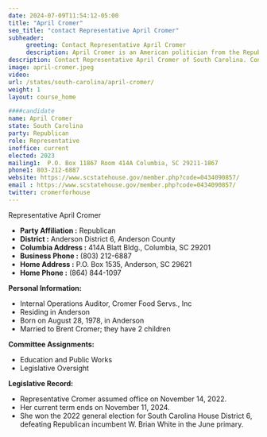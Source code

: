 ```yaml
---
date: 2024-07-09T11:54:12-05:00
title: "April Cromer"
seo_title: "contact Representative April Cromer"
subheader:
     greeting: Contact Representative April Cromer
     description: April Cromer is an American politician from the Republican Party serving as a member of the South Carolina House of Representatives, representing District 6. She began her term on November 14, 2022.
description: Contact Representative April Cromer of South Carolina. Contact information for April Cromer includes email address, phone number, and mailing address.
image: april-cromer.jpeg
video:
url: /states/south-carolina/april-cromer/
weight: 1
layout: course_home

####candidate
name: April Cromer
state: South Carolina
party: Republican
role: Representative
inoffice: current
elected: 2023
mailing1:  P.O. Box 11867 Room 414A Columbia, SC 29211-1867
phone1: 803-212-6887
website: https://www.scstatehouse.gov/member.php?code=0434090857/
email : https://www.scstatehouse.gov/member.php?code=0434090857/
twitter: cromerforhouse
---
```

Representative April Cromer

- **Party Affiliation :** Republican
- **District :** Anderson District 6, Anderson County
- **Columbia Address :** 414A Blatt Bldg., Columbia, SC 29201
- **Business Phone :** (803) 212-6887
- **Home Address :** P.O. Box 1535, Anderson, SC 29621
- **Home Phone :** (864) 844-1097

**Personal Information:**
- Internal Operations Auditor, Cromer Food Servs., Inc
- Residing in Anderson
- Born on August 28, 1978, in Anderson
- Married to Brent Cromer; they have 2 children

**Committee Assignments:**
- Education and Public Works
- Legislative Oversight

**Legislative Record:**
- Representative Cromer assumed office on November 14, 2022.
- Her current term ends on November 11, 2024.
- She won the 2022 general election for South Carolina House District 6, defeating Republican incumbent W. Brian White in the June primary.
